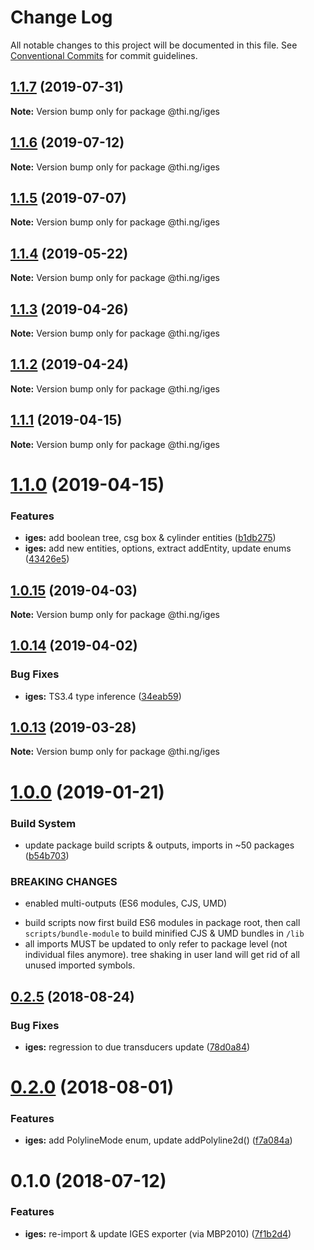 # Change Log

All notable changes to this project will be documented in this file.
See [Conventional Commits](https://conventionalcommits.org) for commit guidelines.

## [1.1.7](https://github.com/thi-ng/umbrella/compare/@thi.ng/iges@1.1.6...@thi.ng/iges@1.1.7) (2019-07-31)

**Note:** Version bump only for package @thi.ng/iges





## [1.1.6](https://github.com/thi-ng/umbrella/compare/@thi.ng/iges@1.1.5...@thi.ng/iges@1.1.6) (2019-07-12)

**Note:** Version bump only for package @thi.ng/iges





## [1.1.5](https://github.com/thi-ng/umbrella/compare/@thi.ng/iges@1.1.4...@thi.ng/iges@1.1.5) (2019-07-07)

**Note:** Version bump only for package @thi.ng/iges





## [1.1.4](https://github.com/thi-ng/umbrella/compare/@thi.ng/iges@1.1.3...@thi.ng/iges@1.1.4) (2019-05-22)

**Note:** Version bump only for package @thi.ng/iges





## [1.1.3](https://github.com/thi-ng/umbrella/compare/@thi.ng/iges@1.1.2...@thi.ng/iges@1.1.3) (2019-04-26)

**Note:** Version bump only for package @thi.ng/iges





## [1.1.2](https://github.com/thi-ng/umbrella/compare/@thi.ng/iges@1.1.1...@thi.ng/iges@1.1.2) (2019-04-24)

**Note:** Version bump only for package @thi.ng/iges





## [1.1.1](https://github.com/thi-ng/umbrella/compare/@thi.ng/iges@1.1.0...@thi.ng/iges@1.1.1) (2019-04-15)

**Note:** Version bump only for package @thi.ng/iges





# [1.1.0](https://github.com/thi-ng/umbrella/compare/@thi.ng/iges@1.0.15...@thi.ng/iges@1.1.0) (2019-04-15)


### Features

* **iges:** add boolean tree, csg box & cylinder entities ([b1db275](https://github.com/thi-ng/umbrella/commit/b1db275))
* **iges:** add new entities, options, extract addEntity, update enums ([43426e5](https://github.com/thi-ng/umbrella/commit/43426e5))





## [1.0.15](https://github.com/thi-ng/umbrella/compare/@thi.ng/iges@1.0.14...@thi.ng/iges@1.0.15) (2019-04-03)

**Note:** Version bump only for package @thi.ng/iges





## [1.0.14](https://github.com/thi-ng/umbrella/compare/@thi.ng/iges@1.0.13...@thi.ng/iges@1.0.14) (2019-04-02)


### Bug Fixes

* **iges:** TS3.4 type inference ([34eab59](https://github.com/thi-ng/umbrella/commit/34eab59))





## [1.0.13](https://github.com/thi-ng/umbrella/compare/@thi.ng/iges@1.0.12...@thi.ng/iges@1.0.13) (2019-03-28)

**Note:** Version bump only for package @thi.ng/iges







# [1.0.0](https://github.com/thi-ng/umbrella/compare/@thi.ng/iges@0.2.30...@thi.ng/iges@1.0.0) (2019-01-21)


### Build System

* update package build scripts & outputs, imports in ~50 packages ([b54b703](https://github.com/thi-ng/umbrella/commit/b54b703))


### BREAKING CHANGES

* enabled multi-outputs (ES6 modules, CJS, UMD)

- build scripts now first build ES6 modules in package root, then call
  `scripts/bundle-module` to build minified CJS & UMD bundles in `/lib`
- all imports MUST be updated to only refer to package level
  (not individual files anymore). tree shaking in user land will get rid of
  all unused imported symbols.


<a name="0.2.5"></a>
## [0.2.5](https://github.com/thi-ng/umbrella/compare/@thi.ng/iges@0.2.4...@thi.ng/iges@0.2.5) (2018-08-24)


### Bug Fixes

* **iges:** regression to due transducers update ([78d0a84](https://github.com/thi-ng/umbrella/commit/78d0a84))


<a name="0.2.0"></a>
# [0.2.0](https://github.com/thi-ng/umbrella/compare/@thi.ng/iges@0.1.4...@thi.ng/iges@0.2.0) (2018-08-01)


### Features

* **iges:** add PolylineMode enum, update addPolyline2d() ([f7a084a](https://github.com/thi-ng/umbrella/commit/f7a084a))


<a name="0.1.0"></a>
# 0.1.0 (2018-07-12)


### Features

* **iges:** re-import & update IGES exporter (via MBP2010) ([7f1b2d4](https://github.com/thi-ng/umbrella/commit/7f1b2d4))
